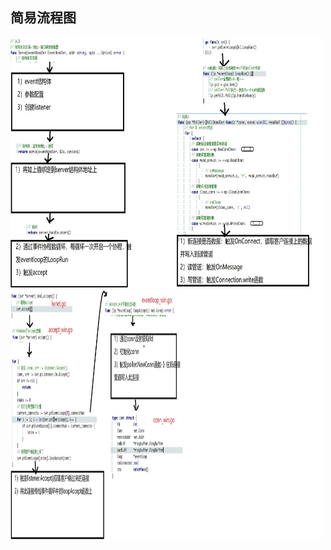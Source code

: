 ## 简易流程图

<img src="https://github.com/taozywu/go-lab/blob/master/lwnet-demo/lwnet%E5%88%86%E6%9E%901.jpg" height="400" width="500" />
<img src="https://github.com/taozywu/go-lab/blob/master/lwnet-demo/lwnet%E5%88%86%E6%9E%902.jpg" height="400" width="500" />
